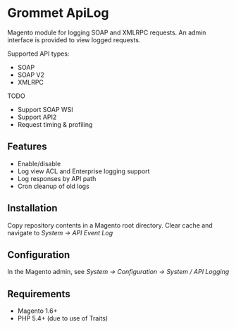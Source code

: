 Grommet ApiLog
==============

Magento module for logging SOAP and XMLRPC requests. An admin interface is provided to view logged requests.

Supported API types:

* SOAP
* SOAP V2
* XMLRPC

TODO

* Support SOAP WSI
* Support API2
* Request timing & profiling

Features
--------

* Enable/disable
* Log view ACL and Enterprise logging support
* Log responses by API path
* Cron cleanup of old logs

Installation
------------
Copy repository contents in a Magento root directory. Clear cache and navigate to _System -> API Event Log_

Configuration
-------------
In the Magento admin, see _System -> Configuration -> System / API Logging_

Requirements
------------

* Magento 1.6+
* PHP 5.4+ (due to use of Traits)
